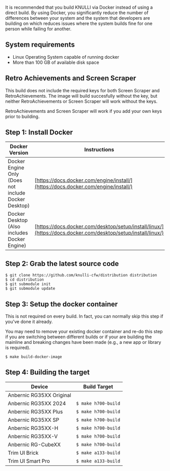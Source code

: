 It is recommended that you build KNULLI via Docker instead of using a direct build.  By using Docker, you significantly
reduce the number of differences between your system and the system that developers are building on which reduces issues
where the system builds fine for one person while failing for another.

## System requirements
- Linux Operating System capable of running docker
- More than 100 GB of available disk space

## Retro Achievements and Screen Scraper
This build does not include the required keys for both Screen Scraper and RetroAchievements.  The image will build 
succesfully without the key, but neither RetroAchievements or Screen Scraper will work without the keys.

RetroAchievements and Screen Scraper will work if you add your own keys prior to building.

## Step 1: Install Docker

| Docker Version | Instructions |
|-|-|
| Docker Engine Only (Does not include Docker Desktop) |[https://docs.docker.com/engine/install/](https://docs.docker.com/engine/install/) |
| Docker Desktop (Also includes Docker Engine) | [https://docs.docker.com/desktop/setup/install/linux/](https://docs.docker.com/desktop/setup/install/linux/) | 

## Step 2: Grab the latest source code
```
$ git clone https://github.com/knulli-cfw/distribution distribution
$ cd distribution
$ git submodule init
$ git submodule update
```

## Step 3: Setup the docker container
This is not required on every build.  In fact, you can normally skip this step if you've done it already.

You may need to remove your existing docker container and re-do this step if you are switching between different
builds or if your are building the mainline and breaking changes have been made (e.g., a new app or library is
required).

```
$ make build-docker-image
```

## Step 4: Building the target

| Device                   | Build Target              |
|--------------------------|---------------------------|
| Anbernic RG35XX Original | ```  ``` |
| Anbernic RG35XX 2024     | ``` $ make h700-build ``` |
| Anbernic RG35XX Plus     | ``` $ make h700-build ``` |
| Anbernic RG35XX SP       | ``` $ make h700-build ``` |
| Anbernic RG35XX-H        | ``` $ make h700-build ``` |
| Anbernic RG35XX-V        | ``` $ make h700-build ``` |
| Anbernic RG-CubeXX   | ``` $ make h700-build ``` |
| Trim UI Brick            | ``` $ make a133-build ``` |
| Trim UI Smart Pro        | ``` $ make a133-build ``` |
